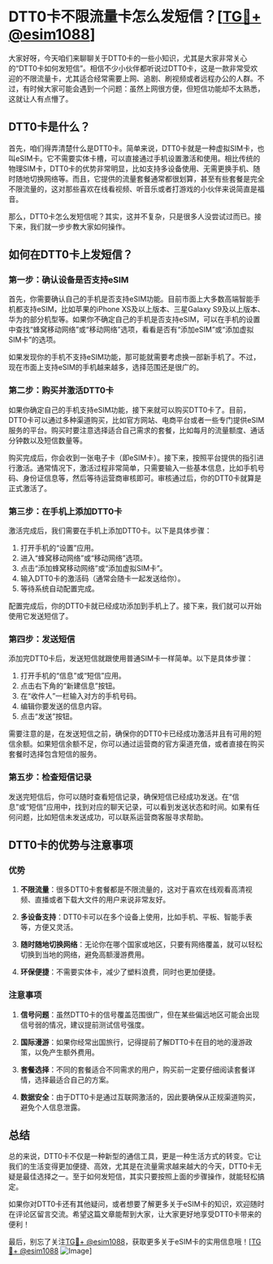 # DTT0卡不限流量卡怎么发短信？[[TG💪+ @esim1088](https://t.me/s/esim1088)]

大家好呀，今天咱们来聊聊关于DTT0卡的一些小知识，尤其是大家非常关心的“DTT0卡如何发短信”。相信不少小伙伴都听说过DTT0卡，这是一款非常受欢迎的不限流量卡，尤其适合经常需要上网、追剧、刷视频或者远程办公的人群。不过，有时候大家可能会遇到一个问题：虽然上网很方便，但短信功能却不太熟悉，这就让人有点懵了。

## DTT0卡是什么？

首先，咱们得弄清楚什么是DTT0卡。简单来说，DTT0卡就是一种虚拟SIM卡，也叫eSIM卡。它不需要实体卡槽，可以直接通过手机设置激活和使用。相比传统的物理SIM卡，DTT0卡的优势非常明显，比如支持多设备使用、无需更换手机、随时随地切换网络等。而且，它提供的流量套餐通常都很划算，甚至有些套餐是完全不限流量的，这对那些喜欢在线看视频、听音乐或者打游戏的小伙伴来说简直是福音。

那么，DTT0卡怎么发短信呢？其实，这并不复杂，只是很多人没尝试过而已。接下来，我们就一步步教大家如何操作。

## 如何在DTT0卡上发短信？

### 第一步：确认设备是否支持eSIM

首先，你需要确认自己的手机是否支持eSIM功能。目前市面上大多数高端智能手机都支持eSIM，比如苹果的iPhone XS及以上版本、三星Galaxy S9及以上版本、华为的部分机型等。如果你不确定自己的手机是否支持eSIM，可以在手机的设置中查找“蜂窝移动网络”或“移动网络”选项，看看是否有“添加eSIM”或“添加虚拟SIM卡”的选项。

如果发现你的手机不支持eSIM功能，那可能就需要考虑换一部新手机了。不过，现在市面上支持eSIM的手机越来越多，选择范围还是很广的。

### 第二步：购买并激活DTT0卡

如果你确定自己的手机支持eSIM功能，接下来就可以购买DTT0卡了。目前，DTT0卡可以通过多种渠道购买，比如官方网站、电商平台或者一些专门提供eSIM服务的平台。购买时要注意选择适合自己需求的套餐，比如每月的流量额度、通话分钟数以及短信数量等。

购买完成后，你会收到一张电子卡（即eSIM卡）。接下来，按照平台提供的指引进行激活。通常情况下，激活过程非常简单，只需要输入一些基本信息，比如手机号码、身份证信息等，然后等待运营商审核即可。审核通过后，你的DTT0卡就算是正式激活了。

### 第三步：在手机上添加DTT0卡

激活完成后，我们需要在手机上添加DTT0卡。以下是具体步骤：

1. 打开手机的“设置”应用。
2. 进入“蜂窝移动网络”或“移动网络”选项。
3. 点击“添加蜂窝移动网络”或“添加虚拟SIM卡”。
4. 输入DTT0卡的激活码（通常会随卡一起发送给你）。
5. 等待系统自动配置完成。

配置完成后，你的DTT0卡就已经成功添加到手机上了。接下来，我们就可以开始使用它发送短信了。

### 第四步：发送短信

添加完DTT0卡后，发送短信就跟使用普通SIM卡一样简单。以下是具体步骤：

1. 打开手机的“信息”或“短信”应用。
2. 点击右下角的“新建信息”按钮。
3. 在“收件人”一栏输入对方的手机号码。
4. 编辑你要发送的信息内容。
5. 点击“发送”按钮。

需要注意的是，在发送短信之前，确保你的DTT0卡已经成功激活并且有可用的短信余额。如果短信余额不足，你可以通过运营商的官方渠道充值，或者直接在购买套餐时选择包含短信的服务。

### 第五步：检查短信记录

发送完短信后，你可以随时查看短信记录，确保短信已经成功发送。在“信息”或“短信”应用中，找到对应的聊天记录，可以看到发送状态和时间。如果有任何问题，比如短信未发送成功，可以联系运营商客服寻求帮助。

## DTT0卡的优势与注意事项

### 优势

1. **不限流量**：很多DTT0卡套餐都是不限流量的，这对于喜欢在线观看高清视频、直播或者下载大文件的用户来说非常友好。
   
2. **多设备支持**：DTT0卡可以在多个设备上使用，比如手机、平板、智能手表等，方便又灵活。

3. **随时随地切换网络**：无论你在哪个国家或地区，只要有网络覆盖，就可以轻松切换到当地的网络，避免高额漫游费用。

4. **环保便捷**：不需要实体卡，减少了塑料浪费，同时也更加便捷。

### 注意事项

1. **信号问题**：虽然DTT0卡的信号覆盖范围很广，但在某些偏远地区可能会出现信号弱的情况，建议提前测试信号强度。

2. **国际漫游**：如果你经常出国旅行，记得提前了解DTT0卡在目的地的漫游政策，以免产生额外费用。

3. **套餐选择**：不同的套餐适合不同需求的用户，购买前一定要仔细阅读套餐详情，选择最适合自己的方案。

4. **数据安全**：由于DTT0卡是通过互联网激活的，因此要确保从正规渠道购买，避免个人信息泄露。

## 总结

总的来说，DTT0卡不仅是一种新型的通信工具，更是一种生活方式的转变。它让我们的生活变得更加便捷、高效，尤其是在流量需求越来越大的今天，DTT0卡无疑是最佳选择之一。至于如何发短信，其实只要按照上面的步骤操作，就能轻松搞定。

如果你对DTT0卡还有其他疑问，或者想要了解更多关于eSIM卡的知识，欢迎随时在评论区留言交流。希望这篇文章能帮到大家，让大家更好地享受DTT0卡带来的便利！

最后，别忘了关注[TG💪+ @esim1088](https://t.me/s/esim1088)，获取更多关于eSIM卡的实用信息哦！[[TG💪+ @esim1088](https://t.me/s/esim1088) ![Image](https://i.postimg.cc/4NQfJmqS/Snipaste-2025-05-13-00-14-12.png)]